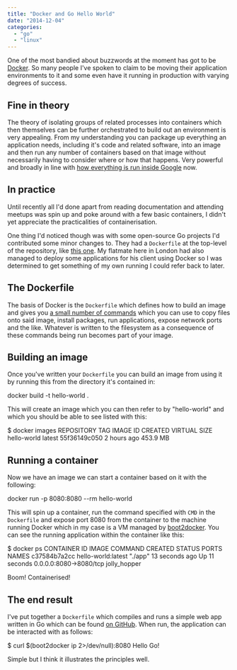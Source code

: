 ```yaml
---
title: "Docker and Go Hello World"
date: "2014-12-04"
categories: 
  - "go"
  - "linux"
---
```


One of the most bandied about buzzwords at the moment has got to be [Docker](https://www.docker.com/). So many people I've spoken to claim to be moving their application environments to it and some even have it running in production with varying degrees of success.

## Fine in theory

The theory of isolating groups of related processes into containers which then themselves can be further orchestrated to build out an environment is very appealing. From my understanding you can package up everything an application needs, including it's code and related software, into an image and then run any number of containers based on that image without necessarily having to consider where or how that happens. Very powerful and broadly in line with [how everything is run inside Google](http://www.theregister.co.uk/2014/05/23/google_containerization_two_billion/) now.

## In practice

Until recently all I'd done apart from reading documentation and attending meetups was spin up and poke around with a few basic containers, I didn't yet appreciate the practicalities of containerisation.

One thing I'd noticed though was with some open-source Go projects I'd contributed some minor changes to. They had a `Dockerfile` at the top-level of the repository, like [this one](https://github.com/golang/gddo). My flatmate here in London had also managed to deploy some applications for his client using Docker so I was determined to get something of my own running I could refer back to later.

## The Dockerfile

The basis of Docker is the `Dockerfile` which defines how to build an image and gives you [a small number of commands](https://docs.docker.com/reference/builder/) which you can use to copy files onto said image, install packages, run applications, expose network ports and the like. Whatever is written to the filesystem as a consequence of these commands being run becomes part of your image.

## Building an image

Once you've written your `Dockerfile` you can build an image from using it by running this from the directory it's contained in:

docker build -t hello-world .

This will create an image which you can then refer to by "hello-world" and which you should be able to see listed with this:

$ docker images
REPOSITORY          TAG                 IMAGE ID            CREATED             VIRTUAL SIZE
hello-world         latest              55f36149c050        2 hours ago         453.9 MB

## Running a container

Now we have an image we can start a container based on it with the following:

docker run -p 8080:8080 --rm hello-world

This will spin up a container, run the command specified with `CMD` in the `Dockerfile` and expose port 8080 from the container to the machine running Docker which in my case is a VM managed by [boot2docker](http://boot2docker.io/). You can see the running application within the container like this:

$ docker ps
CONTAINER ID        IMAGE                COMMAND             CREATED             STATUS              PORTS                    NAMES
c37584b7a2cc        hello-world:latest   "./app"             13 seconds ago      Up 11 seconds       0.0.0.0:8080->8080/tcp   jolly\_hopper    

Boom! Containerised!

## The end result

I've put together a `Dockerfile` which compiles and runs a simple web app written in Go which can be found [on GitHub](https://github.com/stevenwilkin/docker-go-hello-world). When run, the application can be interacted with as follows:

$ curl $(boot2docker ip 2>/dev/null):8080
Hello Go!

Simple but I think it illustrates the principles well.

